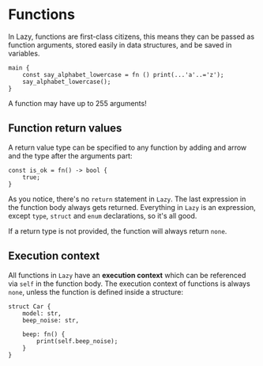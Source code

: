 
# Functions

In Lazy, functions are first-class citizens, this means they can be passed as function arguments, stored easily in data structures, and be saved in variables. 

```
main {
    const say_alphabet_lowercase = fn () print(...'a'..='z');
    say_alphabet_lowercase(); 
}
```

A function may have up to 255 arguments!

## Function return values

A return value type can be specified to any function by adding and arrow and the type after the arguments part:

```
const is_ok = fn() -> bool {
    true;
}
```

As you notice, there's no `return` statement in `Lazy`. The last expression in the function body always gets returned. Everything in `Lazy` is an expression, except `type`, `struct` and `enum` declarations, so it's all good. 

If a return type is not provided, the function will always return `none`. 

## Execution context

All functions in `Lazy` have an **execution context** which can be referenced via `self` in the function body. The execution context of functions is always `none`, unless the function is defined inside a structure:

```
struct Car {
    model: str,
    beep_noise: str,

    beep: fn() {
        print(self.beep_noise); 
    }
}
```

